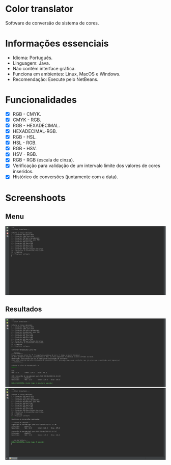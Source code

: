 # Color translator
Software de conversão de sistema de cores.

# Informações essenciais
- Idioma: Português.
- Linguagem: Java.
- Não contêm interface gráfica.
- Funciona em ambientes: Linux, MacOS e Windows.
- Recomendação: Execute pelo NetBeans.

# Funcionalidades
- [x] RGB - CMYK.
- [x] CMYK - RGB.
- [x] RGB - HEXADECIMAL.
- [x] HEXADECIMAL-RGB.
- [x] RGB - HSL.
- [x] HSL - RGB.
- [x] RGB - HSV.
- [x] HSV - RGB.
- [x] RGB - RGB (escala de cinza).
- [x] Verificação para validação de um intervalo limite dos valores de cores inseridos.
- [x] Histórico de conversões (juntamente com a data).

# Screenshoots

## Menu
![software-menu](./screenshots/software-menu.png)

## Resultados
![software-hexadecimal_rgb](./screenshots/software-hexadecimal_rgb.png)
![software-software-historico](./screenshots/software-historico.png)